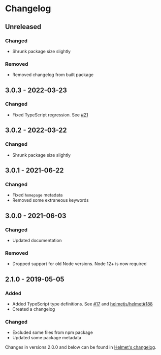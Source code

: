 # Changelog

## Unreleased

### Changed

- Shrunk package size slightly

### Removed

- Removed changelog from built package

## 3.0.3 - 2022-03-23

### Changed

- Fixed TypeScript regression. See [#21](https://github.com/helmetjs/nocache/issues/21)

## 3.0.2 - 2022-03-22

### Changed

- Shrunk package size slightly

## 3.0.1 - 2021-06-22

### Changed

- Fixed `homepage` metadata
- Removed some extraneous keywords

## 3.0.0 - 2021-06-03

### Changed

- Updated documentation

### Removed

- Dropped support for old Node versions. Node 12+ is now required

## 2.1.0 - 2019-05-05

### Added

- Added TypeScript type definitions. See [#17](https://github.com/helmetjs/nocache/issues/17) and [helmetjs/helmet#188](https://github.com/helmetjs/helmet/issues/188)
- Created a changelog

### Changed

- Excluded some files from npm package
- Updated some package metadata

Changes in versions 2.0.0 and below can be found in [Helmet's changelog](https://github.com/helmetjs/helmet/blob/master/CHANGELOG.md).
